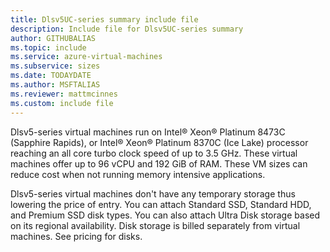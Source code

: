 ```yaml
---
title: Dlsv5UC-series summary include file
description: Include file for Dlsv5UC-series summary
author: GITHUBALIAS
ms.topic: include
ms.service: azure-virtual-machines
ms.subservice: sizes
ms.date: TODAYDATE
ms.author: MSFTALIAS
ms.reviewer: mattmcinnes
ms.custom: include file
---
```

Dlsv5-series virtual machines run on Intel® Xeon® Platinum 8473C (Sapphire Rapids), or Intel® Xeon® Platinum 8370C (Ice Lake) processor reaching an all core turbo clock speed of up to 3.5 GHz. These virtual machines offer up to 96 vCPU and 192 GiB of RAM. These VM sizes can reduce cost when not running memory intensive applications.

Dlsv5-series virtual machines don't have any temporary storage thus lowering the price of entry. You can attach Standard SSD, Standard HDD, and Premium SSD disk types. You can also attach Ultra Disk storage based on its regional availability. Disk storage is billed separately from virtual machines. See pricing for disks.
